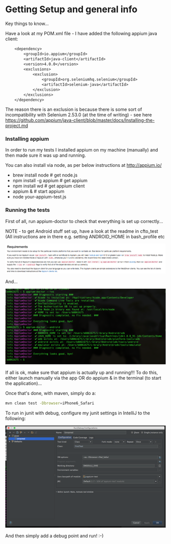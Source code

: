 # Getting Setup and general info

Key things to know...

Have a look at my POM.xml file - I have added the following appium java client:

        <dependency>
            <groupId>io.appium</groupId>
            <artifactId>java-client</artifactId>
            <version>4.0.0</version>
            <exclusions>
                <exclusion>
                    <groupId>org.seleniumhq.selenium</groupId>
                    <artifactId>selenium-java</artifactId>
                </exclusion>
            </exclusions>
        </dependency>

The reason there is an exclusion is because there is some sort of incompatibility with Selenium 2.53.0 (at the time of writing) - see here https://github.com/appium/java-client/blob/master/docs/Installing-the-project.md

### Installing appium

In order to run my tests I installed appium on my machine (manually) and then made sure it was up and running.

You can also install via node, as per below instructions at http://appium.io/

- brew install node      # get node.js
- npm install -g appium  # get appium
- npm install wd         # get appium client
- appium &               # start appium
- node your-appium-test.js

### Running the tests

First of all, run appium-doctor to check that everything is set up correctly...

NOTE - to get Android stuff set up, have a look at the readme in cfto_test (All instructions are in there e.g. setting ANDROID_HOME in bash_profile etc
 
![photo](readme_images/run_appium_doctor.png)

And...

![photo](readme_images/appium_doctor_results.png)

If all is ok, make sure that appium is actually up and running!!! To do this, either launch manually via the app OR do appium & in the terminal (to start the application)...

Once that's done, with maven, simply do a:

```sh
mvn clean test -Dbrowser=iPhone6_Safari
```

To run in junit with debug, configure my junit settings in IntelliJ to the following:

![photo](readme_images/junit_intellij_configuration.png)

And then simply add a debug point and run! :-)